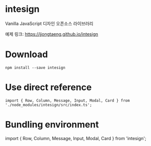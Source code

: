 # intesign

Vanilla JavaScript 디자인 오픈소스 라이브러리

예제 링크: https://jjongtaeng.github.io/intesign

# Download

`npm install --save intesign`

# Use direct reference

`import { Row, Column, Message, Input, Modal, Card } from './node_modules/intesign/src/index.ts';`

# Bundling environment

import { Row, Column, Message, Input, Modal, Card } from 'intesign';
